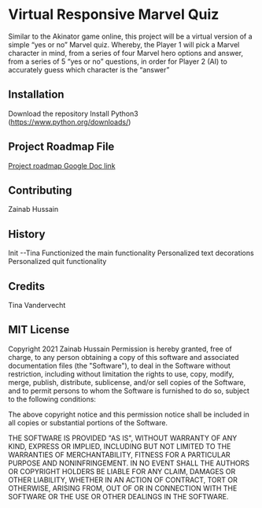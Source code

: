# Virtual Responsive Marvel Quiz

Similar to the Akinator game online, this project will be a virtual version of a simple “yes or no” Marvel quiz. Whereby, the Player 1 will pick a Marvel character in mind, from a series of four Marvel hero options and answer, from a series of 5 “yes or no” questions, in order for Player 2 (AI)  to accurately guess which character is the “answer”

## Installation
Download the repository
Install Python3 (https://www.python.org/downloads/)

## Project Roadmap File
[Project roadmap Google  Doc link](https://docs.google.com/document/d/1-Olt9gE5ExXDRPuw504DsUP4YcvjixucXRcN_x-uxKI/edit?usp=sharing)

## Contributing 
Zainab Hussain

## History 
Init --Tina 
Functionized the main functionality
Personalized text decorations
Personalized quit functionality

## Credits 
Tina Vandervecht

## MIT License

Copyright 2021 Zainab Hussain
Permission is hereby granted, free of charge, to any person obtaining a copy of this software and associated documentation files (the "Software"), to deal in the Software without restriction, including without limitation the rights to use, copy, modify, merge, publish, distribute, sublicense, and/or sell copies of the Software, and to permit persons to whom the Software is furnished to do so, subject to the following conditions:

The above copyright notice and this permission notice shall be included in all copies or substantial portions of the Software.

THE SOFTWARE IS PROVIDED "AS IS", WITHOUT WARRANTY OF ANY KIND, EXPRESS OR IMPLIED, INCLUDING BUT NOT LIMITED TO THE WARRANTIES OF MERCHANTABILITY, FITNESS FOR A PARTICULAR PURPOSE AND NONINFRINGEMENT. IN NO EVENT SHALL THE AUTHORS OR COPYRIGHT HOLDERS BE LIABLE FOR ANY CLAIM, DAMAGES OR OTHER LIABILITY, WHETHER IN AN ACTION OF CONTRACT, TORT OR OTHERWISE, ARISING FROM, OUT OF OR IN CONNECTION WITH THE SOFTWARE OR THE USE OR OTHER DEALINGS IN THE SOFTWARE.